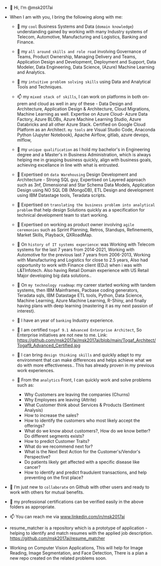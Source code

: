 - 👋 Hi, I’m @msk2017ai
                        
- When I am with you, I bring the following along with me:
      
   - 💞️   my `cool` Business Systems and Data (`domain knowledge`) understanding gained by working with many Industry systems of Telecom, Automotive, Manufacturing and Logistics, Banking and Finance.
         
   - 👀   my `all around skills and role road` involving Governance of Teams, Product Ownership, Managing  Delivery and Teams, Application Design and Development, Deployment and Support, Data Modeler, Data Engineering, Data Science, (Azure) Machine Learning and Analytics.  
         
   - 👋   my `intuitive problem solving skills` using Data and Analytical Tools and Techniques.

   - 📫   my `mixed stack of skills`, I can work on platforms in both on-prem and cloud as well in any of these - Data Design and Architecture, Application Design & Architecture, Cloud Migrations, Machine Learning as well. Expertise on Azure Cloud- Azure Data Factory, Azure BLOBs, Azure Machine Learning Studio, Azure Databricks and all other Azure Stack. Certified on Google Cloud Platform as an Architect. `my tools` are Visual Studio Code, Anaconda Python (Jupyter Notebook), Apache Airflow, gitlab, azure devops, mlflow, 
          
   - 🌱   my `unique qualification` as I hold my bachelor's in Engineering degree and a Master's in Business Administration, which is always helping me in grasping business quickly, align with business goals, achieving   excellance in line with what is entrusted.
        
   - 💞️   Expertised on `data Warehousing` Design Development and Architecture - Strong SQL guy, Expertised on Layered approach such as 3nf, Dimensional and Star Schema Data Models, Application Design using NO SQL DB (MongoDB), ETL Design and development using IBM Datastage tools, Teradata scripts.
         
   - 👀   Expertised on `translating the business problem into analytical problem` that help design Solutions quickly as a specification for technical development team to start working.
         
   - 👋  Expertised on working as product owner involving `agile ceremonies` such as Sprint Planning, Retros, Standups, Refinements, Market Skills, Playback, QXRoadMap.

   - 👀 On `history of IT systems experience`: was Working with Telecom systems for the last 7 years from 2014-2021,  Working with Automotive for the previous last 7 years from 2006-2013, Working with Manufacturing and Logistics for close to 2.5 years, Also had opportunity to work with Finance client (EDJ) when i was with L&TInfotech. Also having Retail Domain experience with US Retail Major developing big data solutions..

   - 🌱 On `my technology roadmap`: my career started working with tandem systems, then IBM Mainframes, Pacbase coding generators, Teradata sqls, IBM Datastage ETL tools, Python, Data Science, Machine Learning, Azure Machine Learning, R-Shiny, and finally having plans with deep learning (mastering it as my next passion of interest).

   - 💞️ I have an year of `banking` Industry experience. 

   - 👋 I am certified `togaf 9.1 Advanced Enterprise Architect`, So Enterprise initiatives are not new to me. Link: https://github.com/msk2017ai/msk2017ai/blob/main/Togaf_Architect/Togaf9_Advanced_Certified.jpg

   - 👀 I can bring `design thinking skills` and quickly adapt to my environment that can make differences and helps achieve what we do with more effectiveness.. This has already proven in my previous work experiences.
               
   - 🌱  From the `analytics` Front, I can quickly work and solve problems such as:
      -  Why Customers are leaving the companies (Churns)
      -  Why Employees are leaving (Attrite)
      -  What Customer think about Services & Products (Sentiment Analysis)
      -  How to increase the sales? 
      -  How to identify the customers who  most likely accept the offerings?
      -  What do we know about customers?, How do we know better? Do different segments exists?
      -  How to predict Customer Traits?
      -  What do we recommend next for?
      -  What is the Next Best Action for the Customer's/Vendor's Perspective?
      -  Do patients likely get affected with a specific disease like cancer?
      -  How to identify and predict fraudulent transactions, and help preventing on the first place?

- 💞️ I’m just new to `collaborate` on Github with other users and ready to work with others for mutual benefits. 

- 👀 my professional certifications can be verified easily in the above folders as appropriate.
                     
- 📫 You can reach me via www.linkedin.com/in/msk2017ai
                                     
-  resume_matcher is a repository which is a prototype of application - helping to identify and match resumes with the applied job description. 
https://github.com/msk2017ai/resume_matcher
                               
-  Working on Computer Vision Applications, This will help for Image Reading, Image Segmentation, and Face Detection, There is a plan a new repo created on the related problems soon.


<!---
msk2017ai/msk2017ai is a ✨ special ✨ repository because its `README.md` (this file) appears on your GitHub profile.
You can click the Preview link to take a look at your changes.
--->


